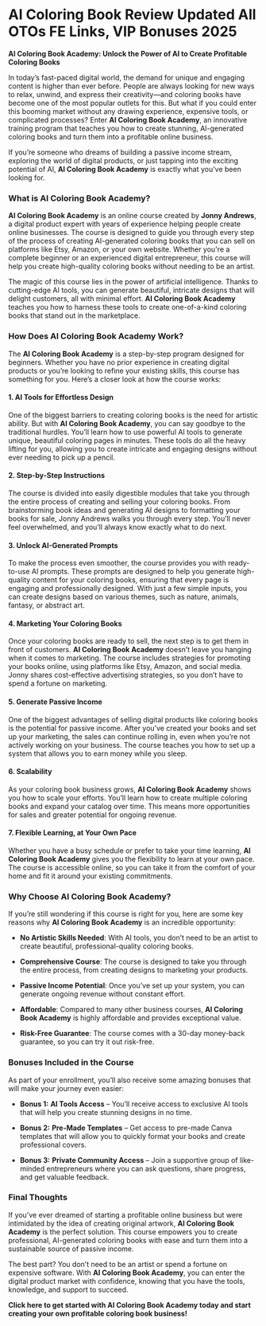 # AI Coloring Book Review Updated All OTOs FE Links, VIP Bonuses 2025
<p class="" data-start="0" data-end="88"><strong data-start="0" data-end="88">AI Coloring Book Academy: Unlock the Power of AI to Create Profitable Coloring Books</strong></p>
<p class="" data-start="90" data-end="664">In today’s fast-paced digital world, the demand for unique and engaging content is higher than ever before. People are always looking for new ways to relax, unwind, and express their creativity—and coloring books have become one of the most popular outlets for this. But what if you could enter this booming market without any drawing experience, expensive tools, or complicated processes? Enter <strong data-start="486" data-end="514">AI Coloring Book Academy</strong>, an innovative training program that teaches you how to create stunning, AI-generated coloring books and turn them into a profitable online business.</p>
<p class="" data-start="666" data-end="893">If you’re someone who dreams of building a passive income stream, exploring the world of digital products, or just tapping into the exciting potential of AI, <strong data-start="824" data-end="852">AI Coloring Book Academy</strong> is exactly what you’ve been looking for.</p>

<h3 class="" data-start="895" data-end="932">What is AI Coloring Book Academy?</h3>
<p class="" data-start="934" data-end="1453"><strong data-start="934" data-end="962">AI Coloring Book Academy</strong> is an online course created by <strong data-start="994" data-end="1011">Jonny Andrews</strong>, a digital product expert with years of experience helping people create online businesses. The course is designed to guide you through every step of the process of creating AI-generated coloring books that you can sell on platforms like Etsy, Amazon, or your own website. Whether you're a complete beginner or an experienced digital entrepreneur, this course will help you create high-quality coloring books without needing to be an artist.</p>
<p class="" data-start="1455" data-end="1800">The magic of this course lies in the power of artificial intelligence. Thanks to cutting-edge AI tools, you can generate beautiful, intricate designs that will delight customers, all with minimal effort. <strong data-start="1659" data-end="1687">AI Coloring Book Academy</strong> teaches you how to harness these tools to create one-of-a-kind coloring books that stand out in the marketplace.</p>

<h3 class="" data-start="1802" data-end="1845">How Does AI Coloring Book Academy Work?</h3>
<p class="" data-start="1847" data-end="2126">The <strong data-start="1851" data-end="1879">AI Coloring Book Academy</strong> is a step-by-step program designed for beginners. Whether you have no prior experience in creating digital products or you’re looking to refine your existing skills, this course has something for you. Here’s a closer look at how the course works:</p>

<h4 class="" data-start="2128" data-end="2170">1. <strong data-start="2136" data-end="2170">AI Tools for Effortless Design</strong></h4>
<p class="" data-start="2171" data-end="2587">One of the biggest barriers to creating coloring books is the need for artistic ability. But with <strong data-start="2269" data-end="2297">AI Coloring Book Academy</strong>, you can say goodbye to the traditional hurdles. You’ll learn how to use powerful AI tools to generate unique, beautiful coloring pages in minutes. These tools do all the heavy lifting for you, allowing you to create intricate and engaging designs without ever needing to pick up a pencil.</p>

<h4 class="" data-start="2589" data-end="2626">2. <strong data-start="2597" data-end="2626">Step-by-Step Instructions</strong></h4>
<p class="" data-start="2627" data-end="2979">The course is divided into easily digestible modules that take you through the entire process of creating and selling your coloring books. From brainstorming book ideas and generating AI designs to formatting your books for sale, Jonny Andrews walks you through every step. You’ll never feel overwhelmed, and you’ll always know exactly what to do next.</p>

<h4 class="" data-start="2981" data-end="3020">3. <strong data-start="2989" data-end="3020">Unlock AI-Generated Prompts</strong></h4>
<p class="" data-start="3021" data-end="3399">To make the process even smoother, the course provides you with ready-to-use AI prompts. These prompts are designed to help you generate high-quality content for your coloring books, ensuring that every page is engaging and professionally designed. With just a few simple inputs, you can create designs based on various themes, such as nature, animals, fantasy, or abstract art.</p>

<h4 class="" data-start="3401" data-end="3442">4. <strong data-start="3409" data-end="3442">Marketing Your Coloring Books</strong></h4>
<p class="" data-start="3443" data-end="3841">Once your coloring books are ready to sell, the next step is to get them in front of customers. <strong data-start="3539" data-end="3567">AI Coloring Book Academy</strong> doesn’t leave you hanging when it comes to marketing. The course includes strategies for promoting your books online, using platforms like Etsy, Amazon, and social media. Jonny shares cost-effective advertising strategies, so you don’t have to spend a fortune on marketing.</p>

<h4 class="" data-start="3843" data-end="3878">5. <strong data-start="3851" data-end="3878">Generate Passive Income</strong></h4>
<p class="" data-start="3879" data-end="4236">One of the biggest advantages of selling digital products like coloring books is the potential for passive income. After you’ve created your books and set up your marketing, the sales can continue rolling in, even when you’re not actively working on your business. The course teaches you how to set up a system that allows you to earn money while you sleep.</p>

<h4 class="" data-start="4238" data-end="4261">6. <strong data-start="4246" data-end="4261">Scalability</strong></h4>
<p class="" data-start="4262" data-end="4534">As your coloring book business grows, <strong data-start="4300" data-end="4328">AI Coloring Book Academy</strong> shows you how to scale your efforts. You’ll learn how to create multiple coloring books and expand your catalog over time. This means more opportunities for sales and greater potential for ongoing revenue.</p>

<h4 class="" data-start="4536" data-end="4583">7. <strong data-start="4544" data-end="4583">Flexible Learning, at Your Own Pace</strong></h4>
<p class="" data-start="4584" data-end="4863">Whether you have a busy schedule or prefer to take your time learning, <strong data-start="4655" data-end="4683">AI Coloring Book Academy</strong> gives you the flexibility to learn at your own pace. The course is accessible online, so you can take it from the comfort of your home and fit it around your existing commitments.</p>

<h3 class="" data-start="4865" data-end="4905">Why Choose AI Coloring Book Academy?</h3>
<p class="" data-start="4907" data-end="5054">If you’re still wondering if this course is right for you, here are some key reasons why <strong data-start="4996" data-end="5024">AI Coloring Book Academy</strong> is an incredible opportunity:</p>

<ul data-start="5056" data-end="5709">
 	<li class="" data-start="5056" data-end="5192">
<p class="" data-start="5058" data-end="5192"><strong data-start="5058" data-end="5087">No Artistic Skills Needed</strong>: With AI tools, you don’t need to be an artist to create beautiful, professional-quality coloring books.</p>
</li>
 	<li class="" data-start="5193" data-end="5333">
<p class="" data-start="5195" data-end="5333"><strong data-start="5195" data-end="5219">Comprehensive Course</strong>: The course is designed to take you through the entire process, from creating designs to marketing your products.</p>
</li>
 	<li class="" data-start="5334" data-end="5455">
<p class="" data-start="5336" data-end="5455"><strong data-start="5336" data-end="5364">Passive Income Potential</strong>: Once you’ve set up your system, you can generate ongoing revenue without constant effort.</p>
</li>
 	<li class="" data-start="5456" data-end="5596">
<p class="" data-start="5458" data-end="5596"><strong data-start="5458" data-end="5472">Affordable</strong>: Compared to many other business courses, <strong data-start="5515" data-end="5543">AI Coloring Book Academy</strong> is highly affordable and provides exceptional value.</p>
</li>
 	<li class="" data-start="5597" data-end="5709">
<p class="" data-start="5599" data-end="5709"><strong data-start="5599" data-end="5622">Risk-Free Guarantee</strong>: The course comes with a 30-day money-back guarantee, so you can try it out risk-free.</p>
</li>
</ul>
<h3 class="" data-start="5711" data-end="5745">Bonuses Included in the Course</h3>
<p class="" data-start="5747" data-end="5856">As part of your enrollment, you’ll also receive some amazing bonuses that will make your journey even easier:</p>

<ul data-start="5858" data-end="6324">
 	<li class="" data-start="5858" data-end="5993">
<p class="" data-start="5860" data-end="5993"><strong data-start="5860" data-end="5872">Bonus 1:</strong> <strong data-start="5873" data-end="5892">AI Tools Access</strong> – You’ll receive access to exclusive AI tools that will help you create stunning designs in no time.</p>
</li>
 	<li class="" data-start="5994" data-end="6153">
<p class="" data-start="5996" data-end="6153"><strong data-start="5996" data-end="6008">Bonus 2:</strong> <strong data-start="6009" data-end="6031">Pre-Made Templates</strong> – Get access to pre-made Canva templates that will allow you to quickly format your books and create professional covers.</p>
</li>
 	<li class="" data-start="6154" data-end="6324">
<p class="" data-start="6156" data-end="6324"><strong data-start="6156" data-end="6168">Bonus 3:</strong> <strong data-start="6169" data-end="6197">Private Community Access</strong> – Join a supportive group of like-minded entrepreneurs where you can ask questions, share progress, and get valuable feedback.</p>
</li>
</ul>
<h3 class="" data-start="6326" data-end="6344">Final Thoughts</h3>
<p class="" data-start="6346" data-end="6672">If you’ve ever dreamed of starting a profitable online business but were intimidated by the idea of creating original artwork, <strong data-start="6473" data-end="6501">AI Coloring Book Academy</strong> is the perfect solution. This course empowers you to create professional, AI-generated coloring books with ease and turn them into a sustainable source of passive income.</p>
<p class="" data-start="6674" data-end="6922">The best part? You don’t need to be an artist or spend a fortune on expensive software. With <strong data-start="6767" data-end="6795">AI Coloring Book Academy</strong>, you can enter the digital product market with confidence, knowing that you have the tools, knowledge, and support to succeed.</p>
<p class="" data-start="6924" data-end="7052"><strong data-start="6924" data-end="7052" data-is-last-node="">Click here to get started with AI Coloring Book Academy today and start creating your own profitable coloring book business!</strong></p>
